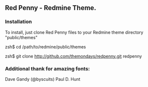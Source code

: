 ## Red Penny - Redmine Theme.

### Installation
To install, just clone Red Penny files to your Redmine theme directory "public/themes"

zsh$ cd /path/to/redmine/public/themes

zsh$ git clone http://github.com/themondays/redpenny.git redpenny

### Additional thank for amazing fonts:
Dave Gandy (@byscuits)
Paul D. Hunt